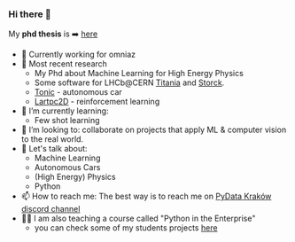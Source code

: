 ### Hi there 👋

My **phd thesis** is ➡️ [here](https://github.com/mmajewsk/phd_thesis_mmajewski)

- 💼 Currently working for omniaz
- 🔭 Most recent research
  - My Phd about Machine Learning for High Energy Physics
  - Some software for LHCb@CERN [Titania](https://gitlab.cern.ch/mmajewsk/titania) and [Storck](https://gitlab.cern.ch/mmajewsk/storck).
  - [Tonic](https://github.com/mmajewsk/Tonic) - autonomous car
  - [Lartpc2D](https://github.com/mmajewsk/gym-lartpc2d) - reinforcement learning
- 🌱 I’m currently learning:
  - Few shot learning
- 👯 I’m looking to: collaborate on projects that apply ML & computer vision to the real world.
- 💬 Let's talk about: 
  - Machine Learning
  - Autonomous Cars
  - (High Energy) Physics
  - Python
- 📫 How to reach me: The best way is to reach me on [PyData Kraków discord channel](https://discord.gg/Pksa7n8)
- 👨‍🏫 I am also teaching a course called "Python in the Enterprise"
  - you can check some of my students projects [here](https://github.com/mmajewsk/PythonInTheEnterprise-Projects)
<!--
**mmajewsk/mmajewsk** is a ✨ _special_ ✨ repository because its `README.md` (this file) appears on your GitHub profile.

- 🤔 I’m looking for help with ...
- 💬 Ask me about ...

- 😄 Pronouns: ...
- ⚡ Fun fact: ...
-->
